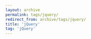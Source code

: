 ```yaml
---
layout: archive
permalink: tags/jquery/
redirect_from: archive/tags/jquery/
title: 'jQuery'
tag: 'jQuery'
---
```

